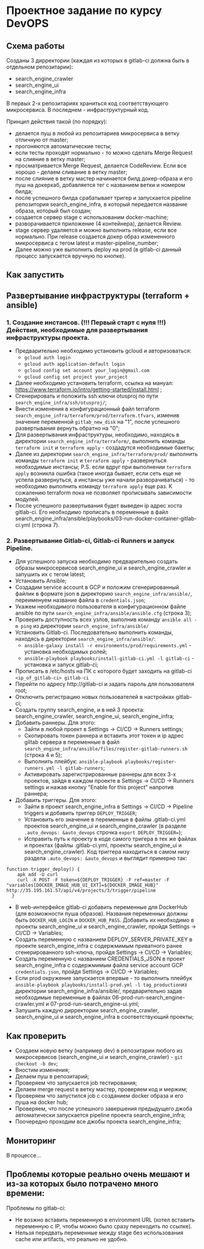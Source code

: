 # Проектное задание по курсу DevOPS

## Схема работы
Созданы 3 дирректории (каждая из которых в gitlab-ci должна быть в отдельном репозитарии):
- search_engine_crawler
- search_engine_ui
- search_engine_infra

В первых 2-х репозитариях храниться код соответствующего микросервиса. В последнем - инфраструктурный код. 

Принцип действия такой (по порядку):
- делается пуш в любой из репозитариев микросервиса в ветку отличную от master;
- прогоняются автоматические тесты;
- если тесты проходят нормально - то можно сделать Merge Request на слияние в ветку master;
- просматривается Merge Request, делается CodeReview. Если все хорошо - делаем сливание в ветку master;
- после слияние в ветку мастер начинается билд докер-образа и его пуш на докерхаб, добавляется тег с названием ветки и номером билда;
- после успешного билда срабатывает тригер и запускается pipeline репозитория search_engine_infra, в который передается название образа, который был создан;
- создается сервер stage с использованим docker-machine;
- разворачивается приложение (4 контейнера), делается Review. 
- stage сервер удаляется и можно выполнить release, если все нормально. При release создается докер образ измененного микросервиса с тегом latest и master-pipeline_number;
- Далее можно уже выполнить deploy на prod (в gitlab-ci данный процесс запускается вручную по кнопке). 


## Как запустить

## Развертывание инфраструктуры (terraform + ansible)
### 1. Создание инстансов. (!!! Первый старт с нуля !!!) Действия, необходимые для развертывания инфраструктуры проекта.
- Предварительно необходимо установить gcloud и авторизоваться: 
  - `gcloud auth login`
  - `gcloud auth application-default login`
  - `gcloud config set account your_login@gmail.com`
  - `gcloud config set project your_project`
- Далее необходимо установить terraform, ссылка на мануал: https://www.terraform.io/intro/getting-started/install.html ;
- Сгенерировать и положить ssh ключи otusproj по пути `search_engine_infra/ssh/otusproj/`;
- Внести изменения в конфигурационный файл terraform `search_engine_infra/terraform/prod/terraform.tfvars`, изменив значение переменной `gitlab_new_disk` на "1", после успешного развертывания вернуть обратно на "0"; 
- Для развертывания инфраструктуры, необходимо, находясь в директории `search_engine_infra/terraform/`, выполнить команды `terraform init` и `terraform apply` - создадутся необходимые бакеты;
- Далее из директории `search_engine_infra/terraform/prod/` выполнить команды `terraform init` и `terraform apply` - развернуться необходимые инстансы; P.S. если вдруг при выполнении `terraform apply` возникла ошибка (такое иногда бывает, если сеть еще не успела развернуться, а инстансы уже начали разворачиваться) - то необходимо выполнить команду `terraform apply` еще раз. К сожалению terraform пока не позволяет прописывать зависимости модулей.
- После успешного развертывания будет выведен ip адрес хоста gitlab-ci. Его необходимо прописать в переменные в файл search_engine_infra/ansible/playbooks/03-run-docker-container-gitlab-ci.yml (строка 7).

### 2. Развертывание Gitlab-ci, Gitlab-ci Runners и запуск Pipeline.
- Для успешного запуска необходимо предварительно создать образы микросервисов search_engine_ui и search_engine_crawler и запушить их с тегом latest;
- Установить Ansible;
- Создадим service account в GCP и положим сгенерированный файлик в формате json в директорию `search_engine_infra/ansible/`, переименуем название файла в `credentials.json`;
- Укажем необходимого пользователя в конфигурационном файле ansible по пути `search_engine_infra/ansible/ansible.cfg` (строка 3);
- Проверить доступность всех узлов, выполнив команду `ansible all -m ping` из директории `search_engine_infra/ansible/`
- Установить Gitlab-ci. Последовательно выполнить команды, находясь в директории `search_engine_infra/ansible/`: 
  - `ansible-galaxy install -r environments/prod/requirements.yml` - установка необходимых ролей;
  - `ansible-playbook playbooks/install-gitlab-ci.yml -l gitlab-ci` - установка и запуск gitlab-ci;
- Прописать в /etc/hosts на ПК с которого будет заходить на gitlab-ci `<ip_of_gitlab-ci> gitlab-ci`
- Перейти по адресу http://gitlab-ci и задать пароль для пользователя root;
- Отключить регистрацию новых пользователей в настройках gitlab-ci;
- Создать группу search_engine, и в ней 3 проекта: search_engine_crawler, search_engine_ui, search_engine_infra;
- Добавить раннеры. Для этого: 
  - Зайти в любой проект в Settings -> CI/CD -> Runners settings;
  - Скопировать токен раннера и вставить этот токен и ip адрес giltab сервера в переменные в файл `search_engine_infra/ansible/files/register-gitlab-runners.sh` (строка 4 и 5);
  - Выполнить плейбук: `ansible-playbook playbooks/register-runners.yml -l gitlab-runners`;
  - Активировать зарегистрированные раннеры для всех 3-х проектов, зайдя в каждом проекте в Settings -> CI/CD -> Runners settings и нажав кнопку "Enable for this project" напротив раннера;
- Добавить триггеры. Для этого:
  - Зайти в проект search_engine_infra в Settings -> CI/CD -> Pipeline triggers и добавить триггер `DEPLOY_TRIGGER`;
  - Установить его значение в переменные в файлы .gitlab-ci.yml проектов search_engine_ui и search_engine_crawler (в разделе `.auto_devops: &auto_devops` строчка `export DEPLOY_TRIGGER=`);
  - Исправить путь к проекту в коде самого тригера в тех же файлах и проектах (файлы .gitlab-ci.yml, проекты search_engine_ui и search_engine_crawler). Код триггера находиться в самом низу раздела `.auto_devops: &auto_devops` и выглядит примерно так: 
```
function trigger_deploy() {
    apk add -U curl 
    curl -X POST -F token=${DEPLOY_TRIGGER} -F ref=master -F "variables[DOCKER_IMAGE_HUB_UI_EXT]=${DOCKER_IMAGE_HUB}" http://35.195.161.57/api/v4/projects/3/trigger/pipeline
  }
```
- В web-интерфейсе gitlab-ci добавить переменные для DockerHub (для возможности пуша образов). Названия переменных должны быть `DOCKER_HUB_LOGIN` и `DOCKER_HUB_PASS`. Добавить их необходимо в проекты search_engine_ui и search_engine_crawler, пройдя Settings -> CI/CD -> Variables; 
- Создать переменную с названием DEPLOY_SERVER_PRIVATE_KEY в проекте search_engine_infra с содержмимым приватного ранее сгенерированного ssh-ключа, пройдя Settings -> CI/CD -> Variables;
- Создать переменную с названием CREDENTIALS_JSON в проект search_engine_infra с содержмимым файла service account GCP `credentials.json`, пройдя Settings -> CI/CD -> Variables;
- Если prod окружение запускается впервые - то выполнить плейбук `ansible-playbook playbooks/install-prod.yml -l tag_production`из директории search_engine_infra/ansible/, предварительно задав необходимые переменные в файлах 06-prod-run-search_engine-crawler.yml и 07-prod-run-search_engine-ui.yml; 
- Запушить каждую дирректории search_engine_crawler, search_engine_ui и search_engine_infra в соответствующий проекты;


## Как проверить
- Создаем новую ветку (например dev) в репозитарии любого из микросервисов (search_engine_ui и search_engine_crawler) - `git checkout -b dev`;
- Вностим изменения;
- Делаем пуш в репозитарий;
- Проверяем что запускается job тестирования;
- Делаем merge request в ветку мастер, проверяем код и мержим;
- Проверяем что запустился job с созданием docker образа и его пуша на docker hub;
- Проверяем, что после успешного завершения предыдущего джоба автоматически запускается pipeline проекта search_engine_infra;
- Поочередно проходим все джобы проекта search_engine_infra;


## Мониторинг
В процессе...


## Проблемы которые реально очень мешают и из-за которых было потрачено много времени:
Проблемы по gitlab-ci:
- Не возжно вставить переменную в environment URL (хотел вставить переменную с IP, чтобы можно было сразу переходить по ссылке). 
- Нельзя передвать переменные между stage без использования cache или artifacts, что реально не удобно.


